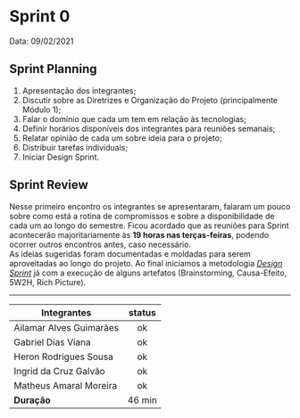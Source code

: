 # Sprint 0

Data: 09/02/2021

## Sprint Planning

   1. Apresentação dos integrantes;
   2. Discutir sobre as Diretrizes e Organização do Projeto (principalmente Módulo 1);
   3. Falar o domínio que cada um tem em relação às tecnologias;
   4. Definir horários disponíveis dos integrantes para reuniões semanais;
   5. Relatar opinião de cada um sobre ideia para o projeto;
   6. Distribuir tarefas individuais;
   7. Iniciar Design Sprint.


## Sprint Review

Nesse primeiro encontro os integrantes se apresentaram, falaram um pouco sobre como está a rotina de compromissos e sobre a disponibilidade de cada um ao longo do semestre. Ficou acordado que as reuniões para Sprint acontecerão majoritariamente às **19 horas nas terças-feiras**, podendo ocorrer outros encontros antes, caso necessário. <br> 
As ideias sugeridas foram documentadas e moldadas para serem aproveitadas ao longo do projeto. Ao final iniciamos a metodologia [*Design Sprint*](Unb\2020.2_G6\docs\pages\base\designsprint.md) já com a execução de alguns artefatos (Brainstorming, Causa-Efeito, 5W2H, Rich Picture).

---

| Integrantes                  | status |
| ---------------------------- | :----: |
| Ailamar Alves Guimarães        | ok |
| Gabriel Dias Viana             | ok |
| Heron Rodrigues Sousa          | ok |
| Ingrid da Cruz Galvão          | ok |
| Matheus Amaral Moreira         | ok |
| **Duração**                  | 46 min |
